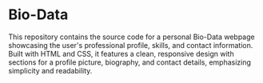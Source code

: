 # Bio-Data
This repository contains the source code for a personal Bio-Data webpage showcasing the user's professional profile, skills, and contact information. Built with HTML and CSS, it features a clean, responsive design with sections for a profile picture, biography, and contact details, emphasizing simplicity and readability.
